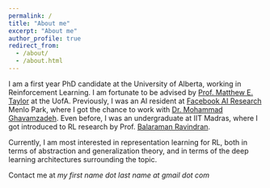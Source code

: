 ```yaml
---
permalink: /
title: "About me"
excerpt: "About me"
author_profile: true
redirect_from: 
  - /about/
  - /about.html
---
```


I am a first year PhD candidate at the University of Alberta, working in Reinforcement Learning. I am fortunate to be advised by [Prof. Matthew E. Taylor](https://drmatttaylor.net/) at the UofA. Previously, I was an AI resident at [Facebook AI Research](https://ai.facebook.com/) Menlo Park, where I got the chance to work with [Dr. Mohammad Ghavamzadeh](https://mohammadghavamzadeh.github.io/). Even before, I was an undergraduate at IIT Madras, where I got introduced to RL research by Prof. [Balaraman Ravindran](https://www.cse.iitm.ac.in/~ravi/).

Currently, I am most interested in representation learning for RL, both in terms of abstraction and generalization theory, and in terms of the deep learning architectures surrounding the topic.
 
Contact me at <em> my first name dot last name at gmail dot com </em>